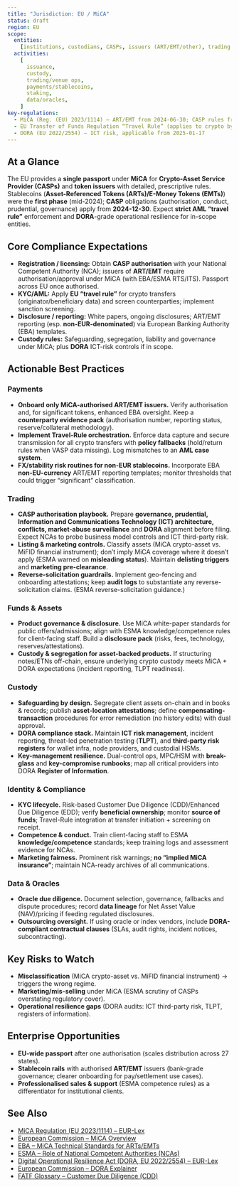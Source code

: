 ```yaml
---
title: "Jurisdiction: EU / MiCA"
status: draft
region: EU
scope:
  entities:
    [institutions, custodians, CASPs, issuers (ART/EMT/other), trading venues]
  activities:
    [
      issuance,
      custody,
      trading/venue ops,
      payments/stablecoins,
      staking,
      data/oracles,
    ]
key-regulations:
  - MiCA (Reg. (EU) 2023/1114) — ART/EMT from 2024-06-30; CASP rules from 2024-12-30
  - EU Transfer of Funds Regulation “Travel Rule” (applies to crypto by 2024-12-31)
  - DORA (EU 2022/2554) — ICT risk, applicable from 2025-01-17
---
```


## At a Glance

The EU provides a **single passport** under **MiCA** for **Crypto-Asset Service Provider (CASPs)** and **token issuers** with detailed, prescriptive rules. Stablecoins (**Asset-Referenced Tokens (ARTs)/E-Money Tokens (EMTs)**) were the **first phase** (mid-2024); **CASP** obligations (authorisation, conduct, prudential, governance) apply from **2024-12-30**. Expect **strict AML “travel rule”** enforcement and **DORA**-grade operational resilience for in-scope entities.

## Core Compliance Expectations

- **Registration / licensing:** Obtain **CASP authorisation** with your National Competent Authority (NCA); issuers of **ART/EMT** require authorisation/approval under MiCA (with EBA/ESMA RTS/ITS). Passport across EU once authorised.
- **KYC/AML:** Apply **EU “travel rule”** for crypto transfers (originator/beneficiary data) and screen counterparties; implement sanction screening.
- **Disclosure / reporting:** White papers, ongoing disclosures; ART/EMT reporting (esp. **non-EUR-denominated**) via European Banking Authority (EBA) templates.
- **Custody rules:** Safeguarding, segregation, liability and governance under MiCA; plus **DORA** ICT-risk controls if in scope.

## Actionable Best Practices

### Payments

- **Onboard only MiCA-authorised ART/EMT issuers.** Verify authorisation and, for significant tokens, enhanced EBA oversight. Keep a **counterparty evidence pack** (authorisation number, reporting status, reserve/collateral methodology).
- **Implement Travel-Rule orchestration.** Enforce data capture and secure transmission for all crypto transfers with **policy fallbacks** (hold/return rules when VASP data missing). Log mismatches to an **AML case system**.
- **FX/stability risk routines for non-EUR stablecoins.** Incorporate EBA **non-EU-currency** ART/EMT reporting templates; monitor thresholds that could trigger “significant” classification.

### Trading

- **CASP authorisation playbook.** Prepare **governance, prudential, Information and Communications Technology (ICT) architecture, conflicts, market-abuse surveillance** and **DORA** alignment before filing. Expect NCAs to probe business model controls and ICT third-party risk.
- **Listing & marketing controls.** Classify assets (MiCA crypto-asset vs. MiFID financial instrument); don’t imply MiCA coverage where it doesn’t apply (ESMA warned on **misleading status**). Maintain **delisting triggers** and **marketing pre-clearance**.
- **Reverse-solicitation guardrails.** Implement geo-fencing and onboarding attestations; keep **audit logs** to substantiate any reverse-solicitation claims. (ESMA reverse-solicitation guidance.)

### Funds & Assets

- **Product governance & disclosure.** Use MiCA white-paper standards for public offers/admissions; align with ESMA knowledge/competence rules for client-facing staff. Build a **disclosure pack** (risks, fees, technology, reserves/attestations).
- **Custody & segregation for asset-backed products.** If structuring notes/ETNs off-chain, ensure underlying crypto custody meets MiCA + DORA expectations (incident reporting, TLPT readiness).

### Custody

- **Safeguarding by design.** Segregate client assets on-chain and in books & records; publish **asset-location attestations**; define **compensating-transaction** procedures for error remediation (no history edits) with dual approval.
- **DORA compliance stack.** Maintain **ICT risk management**, incident reporting, threat-led penetration testing (**TLPT**), and **third-party risk registers** for wallet infra, node providers, and custodial HSMs.
- **Key-management resilience.** Dual-control ops, MPC/HSM with **break-glass** and **key-compromise runbooks**; map all critical providers into DORA **Register of Information**.

### Identity & Compliance

- **KYC lifecycle.** Risk-based Customer Due Diligence (CDD)/Enhanced Due Diligence (EDD); verify **beneficial ownership**; monitor **source of funds**; Travel-Rule integration at transfer initiation + screening on receipt.
- **Competence & conduct.** Train client-facing staff to ESMA **knowledge/competence** standards; keep training logs and assessment evidence for NCAs.
- **Marketing fairness.** Prominent risk warnings; **no “implied MiCA insurance”**; maintain NCA-ready archives of all communications.

### Data & Oracles

- **Oracle due diligence.** Document selection, governance, fallbacks and dispute procedures; record **data lineage** for Net Asset Value (NAV)/pricing if feeding regulated disclosures.
- **Outsourcing oversight.** If using oracle or index vendors, include **DORA-compliant contractual clauses** (SLAs, audit rights, incident notices, subcontracting).

## Key Risks to Watch

- **Misclassification** (MiCA crypto-asset vs. MiFID financial instrument) → triggers the wrong regime.
- **Marketing/mis-selling** under MiCA (ESMA scrutiny of CASPs overstating regulatory cover).
- **Operational resilience gaps** (DORA audits: ICT third-party risk, TLPT, registers of information).

## Enterprise Opportunities

- **EU-wide passport** after one authorisation (scales distribution across 27 states).
- **Stablecoin rails** with authorised **ART/EMT** issuers (bank-grade governance; clearer onboarding for pay/settlement use cases).
- **Professionalised sales & support** (ESMA competence rules) as a differentiator for institutional clients.

## See Also

- [MiCA Regulation (EU 2023/1114) – EUR-Lex](https://eur-lex.europa.eu/eli/reg/2023/1114/oj)
- [European Commission – MiCA Overview](https://finance.ec.europa.eu/regulation-and-supervision/financial-services-legislation/markets-crypto-assets-mica_en)
- [EBA – MiCA Technical Standards for ARTs/EMTs](https://www.eba.europa.eu/regulation-and-policy/crypto-assets)
- [ESMA – Role of National Competent Authorities (NCAs)](https://www.esma.europa.eu/about-esma/national-competent-authorities)
- [Digital Operational Resilience Act (DORA, EU 2022/2554) – EUR-Lex](https://eur-lex.europa.eu/eli/reg/2022/2554/oj)
- [European Commission – DORA Explainer](https://finance.ec.europa.eu/regulation-and-supervision/financial-services-legislation/digital-operational-resilience_en)
- [FATF Glossary – Customer Due Diligence (CDD)](https://www.fatf-gafi.org/en/glossary/c.html)
